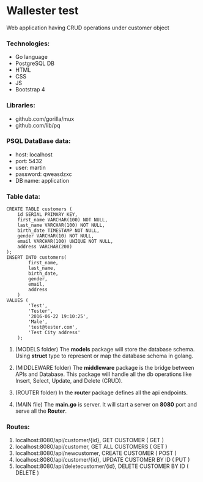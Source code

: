 # Wallester test
Web application having CRUD operations under customer object

### Technologies:

- Go language
- PostgreSQL DB
- HTML
- CSS
- JS
- Bootstrap 4

### Libraries:

- github.com/gorilla/mux
- github.com/lib/pq

### PSQL DataBase data:

- host: localhost
- port: 5432
- user: martin
- password: qweasdzxc
- DB name: application

### Table data:

```
CREATE TABLE customers (
    id SERIAL PRIMARY KEY,
    first_name VARCHAR(100) NOT NULL,
    last_name VARCHAR(100) NOT NULL,
    birth_date TIMESTAMP NOT NULL,
    gender VARCHAR(10) NOT NULL,
    email VARCHAR(100) UNIQUE NOT NULL,
    address VARCHAR(200)
);
INSERT INTO customers(
        first_name,
        last_name,
        birth_date,
        gender,
        email,
        address
    )
VALUES (
        'Test',
        'Tester',
        '2016-06-22 19:10:25',
        'Male',
        'test@tester.com',
        'Test City address'
    );
```

1. (MODELS folder) The **models** package will store the database schema. Using **struct** type to represent or map the database schema in golang.

2. (MIDDLEWARE folder) The **middleware** package is the bridge between APIs and Database. This package will handle all the db operations like Insert, Select, Update, and Delete (CRUD).

3. (ROUTER folder) In the **router** package defines all the api endpoints.

4. (MAIN file) The **main.go** is server. It will start a server on **8080** port and serve all the **Router**.

### Routes:

1. localhost:8080/api/customer/{id}, GET CUSTOMER ( GET )
2. localhost:8080/api/customer, GET ALL CUSTOMERS ( GET )
3. localhost:8080/api/newcustomer, CREATE CUSTOMER ( POST )
4. localhost:8080/api/customer/{id}, UPDATE CUSTOMER BY ID ( PUT )
5. localhost:8080/api/deletecustomer/{id}, DELETE CUSTOMER BY ID ( DELETE )

